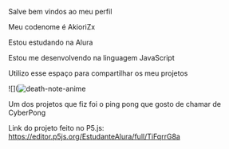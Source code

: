 Salve bem vindos ao meu perfil

Meu codenome é AkioriZx

Estou estudando na Alura

Estou me desenvolvendo na linguagem JavaScript

Utilizo esse espaço para compartilhar os meu projetos


![](![death-note-anime](https://github.com/AkioriZx/AkioriZx/assets/169378466/4aa21805-ef05-4a91-b187-6d453d7ee7f4)



Um dos projetos que fiz foi o ping pong que gosto de chamar de CyberPong

Link do projeto feito no P5.js:
https://editor.p5js.org/EstudanteAlura/full/TiFqrrG8a
